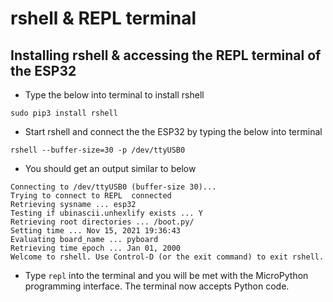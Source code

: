 # rshell & REPL terminal


## Installing rshell & accessing the REPL terminal of the ESP32

- Type the below into terminal to install rshell
```
sudo pip3 install rshell
```
- Start rshell and connect the the ESP32 by typing the below into terminal
```
rshell --buffer-size=30 -p /dev/ttyUSB0
```
- You should get an output similar to below 
```
Connecting to /dev/ttyUSB0 (buffer-size 30)...
Trying to connect to REPL  connected
Retrieving sysname ... esp32
Testing if ubinascii.unhexlify exists ... Y
Retrieving root directories ... /boot.py/
Setting time ... Nov 15, 2021 19:36:43
Evaluating board_name ... pyboard
Retrieving time epoch ... Jan 01, 2000
Welcome to rshell. Use Control-D (or the exit command) to exit rshell.
```
- Type ``` repl ``` into the terminal and you will be met with the MicroPython programming interface. The terminal now accepts Python code.